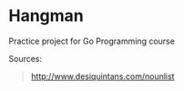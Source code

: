 # Hangman
Practice project for Go Programming course

Sources:
> http://www.desiquintans.com/nounlist
